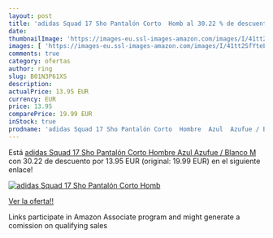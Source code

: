 ```yaml
---
layout: post
title: 'adidas Squad 17 Sho Pantalón Corto  Homb al 30.22 % de descuento'
date: 
thumbnailImage: 'https://images-eu.ssl-images-amazon.com/images/I/41tt2SfYteL._SL200_.jpg'
images: [ 'https://images-eu.ssl-images-amazon.com/images/I/41tt2SfYteL._SL200_.jpg' ]
comments: true
category: ofertas
author: ring
slug: B01N3P61XS
description:
actualPrice: 13.95 EUR
currency: EUR
price: 13.95
comparePrice: 19.99 EUR
inStock: true
prodname: 'adidas Squad 17 Sho Pantalón Corto  Hombre  Azul  Azufue / Blanco   M'
---
```


Está [adidas Squad 17 Sho Pantalón Corto  Hombre  Azul  Azufue / Blanco   M](https://www.amazon.es/dp/B01N3P61XS/?tag=tolees-21) con 30.22 de descuento por 13.95 EUR (original: 19.99 EUR) en el siguiente enlace!

[![adidas Squad 17 Sho Pantalón Corto  Homb](https://images-eu.ssl-images-amazon.com/images/I/41tt2SfYteL._SL200_.jpg)](https://www.amazon.es/dp/B01N3P61XS/?tag=tolees-21)

[Ver la oferta!!](https://www.amazon.es/dp/B01N3P61XS/?tag=tolees-21)

Links participate in Amazon Associate program and might generate a comission on qualifying sales


